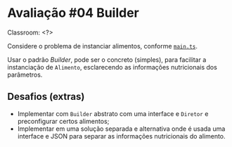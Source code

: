 # Avaliação #04 Builder

Classroom: <?>

Considere o problema de instanciar alimentos, conforme [`main.ts`](src/main.ts).

Usar o padrão _Builder_, pode ser o concreto (simples), para facilitar a instanciação de `Alimento`, esclarecendo as informações nutricionais dos parâmetros.

## Desafios (extras)

- Implementar com `Builder` abstrato com uma interface e `Diretor` e preconfigurar certos alimentos;
- Implementar em uma solução separada e alternativa onde é usada uma interface e JSON para separar as informações nutricionais do alimento.
